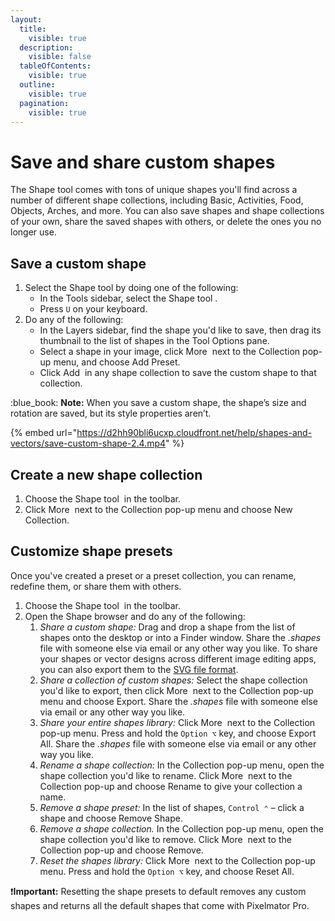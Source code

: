 ```yaml
---
layout:
  title:
    visible: true
  description:
    visible: false
  tableOfContents:
    visible: true
  outline:
    visible: true
  pagination:
    visible: true
---
```


# Save and share custom shapes

The Shape tool comes with tons of unique shapes you'll find across a number of different shape collections, including Basic, Activities, Food, Objects, Arches, and more. You can also save shapes and shape collections of your own, share the saved shapes with others, or delete the ones you no longer use.

## Save a custom shape

1. Select the Shape tool by doing one of the following:
   * In the Tools sidebar, select the Shape tool <img src="https://help.pixelmator.com/pixelmator-pro/3.5/assets/English/1605106203000.png" alt="" data-size="line">.
   * Press `U` on your keyboard.
2. Do any of the following:
   * In the Layers sidebar, find the shape you'd like to save, then drag its thumbnail to the list of shapes in the Tool Options pane.
   * Select a shape in your image, click More <img src="https://help.pixelmator.com/pixelmator-pro/3.5/assets/English/1603810631000.png" alt="" data-size="line"> next to the Collection pop-up menu, and choose Add Preset.
   * Click Add <img src="https://help.pixelmator.com/pixelmator-pro/3.5/assets/English/1579274394000.png" alt="" data-size="line"> in any shape collection to save the custom shape to that collection.

:blue\_book: **Note:** When you save a custom shape, the shape’s size and rotation are saved, but its style properties aren’t.

{% embed url="https://d2hh90bli6ucxp.cloudfront.net/help/shapes-and-vectors/save-custom-shape-2.4.mp4" %}

## Create a new shape collection

1. Choose the Shape tool <img src="https://help.pixelmator.com/pixelmator-pro/3.5/assets/English/1605106203000.png" alt="" data-size="line"> in the toolbar.
2. Click More <img src="https://help.pixelmator.com/pixelmator-pro/3.5/assets/English/1603810631000.png" alt="" data-size="line"> next to the Collection pop-up menu and choose New Collection.

## Customize shape presets

Once you've created a preset or a preset collection, you can rename, redefine them, or share them with others.

1. Choose the Shape tool <img src="https://help.pixelmator.com/pixelmator-pro/3.5/assets/English/1605106203000.png" alt="" data-size="line"> in the toolbar.
2. Open the Shape browser and do any of the following:
   1. _Share a custom shape:_ Drag and drop a shape from the list of shapes onto the desktop or into a Finder window. Share the _.shapes_ file with someone else via email or any other way you like. To share your shapes or vector designs across different image editing apps, you can also export them to the [SVG file format](../export-and-share-images/#svg).
   2. _Share a collection of custom shapes:_ Select the shape collection you'd like to export, then click More <img src="https://help.pixelmator.com/pixelmator-pro/3.5/assets/English/1603810631000.png" alt="" data-size="line"> next to the Collection pop-up menu and choose Export. Share the _.shapes_ file with someone else via email or any other way you like.
   3. _Share your entire shapes library:_ Click More <img src="https://help.pixelmator.com/pixelmator-pro/3.5/assets/English/1603810631000.png" alt="" data-size="line"> next to the Collection pop-up menu. Press and hold the `Option ⌥` key, and choose Export All. Share the _.shapes_ file with someone else via email or any other way you like.
   4. _Rename a shape collection:_ In the Collection pop-up menu, open the shape collection you'd like to rename. Click More <img src="https://help.pixelmator.com/pixelmator-pro/3.5/assets/English/1603810631000.png" alt="" data-size="line"> next to the Collection pop-up and choose Rename to give your collection a name.
   5. _Remove a shape preset:_ In the list of shapes, `Control ⌃` – click a shape and choose Remove Shape.&#x20;
   6. _Remove a shape collection._ In the Collection pop-up menu, open the shape collection you'd like to remove. Click More <img src="https://help.pixelmator.com/pixelmator-pro/3.5/assets/English/1603810631000.png" alt="" data-size="line"> next to the Collection pop-up and choose Remove.
   7. _Reset the shapes library:_ Click More <img src="https://help.pixelmator.com/pixelmator-pro/3.5/assets/English/1603810631000.png" alt="" data-size="line"> next to the Collection pop-up menu. Press and hold the `Option ⌥` key, and choose Reset All.

:exclamation:**Important:** Resetting the shape presets to default removes any custom shapes and returns all the default shapes that come with Pixelmator Pro.
